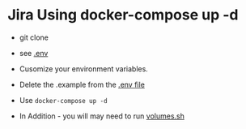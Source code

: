 # Jira Using docker-compose up -d

* git clone 

* see [.env](.https://github.com/Shachar297/docker-compose-Jira/blob/master/.env.example)

* Cusomize your environment variables.

* Delete the .example from the [.env file](https://github.com/Shachar297/docker-compose-Jira/blob/master/.env.example)

* Use ```docker-compose up -d```

* In Addition - you will may need to run [volumes.sh](https://github.com/Shachar297/docker-compose-Jira/blob/master/volumes.sh)

